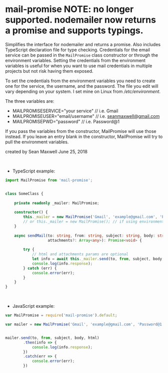 # mail-promise NOTE: no longer supported. nodemailer now returns a promise and supports typings. 
Simplifies the interface for nodemailer and returns a promise. Also includes TypeScript declaration file 
for type checking. Credentials for the email service can be passed in the `MailPromise` class constructor
or through the environment variables. Setting the credentials from the environment variables is useful
for when you want to use mail credentials in multiple projects but not risk having them exposed.

To set the credentials from the environment variables you need to create one for the service, the username,
and the password. The file you edit will vary depending on your system. I set mine on Linux from _/etc/environment_.

The three variables are:
- MAILPROMISESERVICE="your service"  // i.e. Gmail
- MAILPROMISEUSER="email/username"   // i.e. seanmaxwell@gmail.com
- MAILPROMISEPWD="password"          // i.e. Password@1


If you pass the variables from the constructor, MailPromise will use those instead. If you leave an
entry blank in the constructor, MailPromise will try to pull the environment variables. 


created by Sean Maxwell June 25, 2018 


<br>



- TypeScript example:

```typescript
import MailPromise from 'mail-promise';


class SomeClass {
    
    private readonly _mailer: MailPromise;                
                    
    constructor() {
        this._mailer = new MailPromise('Gmail', 'example@gmail.com', 'Password@1');
        // or this._mailer = new MailPromise(); // if using environment variables
    }
    
    async sendMail(to: string, from: string, subject: string, body: string, html?: string, 
                   attachments?: Array<any>): Promise<void> {
        
        try {
            // html and attachments params are optional
            let info = await this._mailer.send(to, from, subject, body, html, attachments); 
            console.log(info.response);
        } catch (err) {
            console.error(err);
        }
    }
}
```            

<br>
            
  
- JavaScript example:

```JavaScript
var MailPromise = require('mail-promise').default;

var mailer = new MailPromise('Gmail', 'example@gmail.com', 'Password@1'); 


mailer.send(to, from, subject, body, html)
        .then(info => {
            console.log(info.response);
        })
        .catch(err => {
            console.error(err);
        })
```

<br>          
